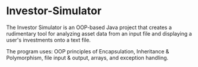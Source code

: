 # Investor-Simulator
The Investor Simulator is an OOP-based Java project that creates a rudimentary tool for analyzing asset data from an input file and displaying a user's investments onto a text file.

The program uses: OOP principles of Encapsulation, Inheritance & Polymorphism, file input & output, arrays, and exception handling.
